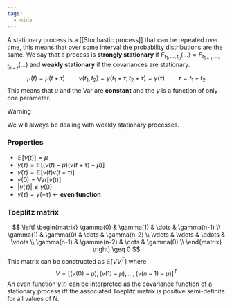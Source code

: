 ```yaml
---
tags:
  - mida
---
```

A stationary process is a [[Stochastic process]] that can be repeated over time, this means that over some interval the probability distributions are the same. We say that a process is **strongly stationary** if $F_{t_{1},\dots,t_{n}}(\dots) = F_{t_{1 + \tau},\dots, t_{n+\tau}}(\dots)$ and **weakly stationary** if the covariances are stationary.
$$
\mu(t) = \mu(t + \tau) \qquad \gamma(t_{1},t_{2}) = \gamma(t_{1} + \tau, t_{2} + \tau) = \gamma(\tau)\qquad \tau = t_{1} - t_{2}
$$
This means that $\mu$ and the $\text{Var}$ are **constant** and the $\gamma$ is a function of only one parameter.

>[!warning]
>We will always be dealing with weakly stationary processes.
### Properties

- $\mathbb E[v(t)] = \mu$
- $\gamma(\tau) = \mathbb E[(v(t) - \mu)(v(t + \tau) - \mu)]$
- $\hat{\gamma}(\tau) =\mathbb E [v(t)v(t+\tau)]$
- $\gamma(0) = \text{Var}[v(t)]$
- $|\gamma(\tau)|\leq \gamma(0)$
- $\gamma(\tau) = \gamma(-\tau)$ $\gets$ **even function**
### Toeplitz matrix
$$
\left[
\begin{matrix}
\gamma(0)  & \gamma(1)  & \dots  & \gamma(n-1)  \\
\gamma(1)  & \gamma(0)  & \dots  & \gamma(n-2)  \\
\vdots  & \vdots  &  \ddots & \vdots \\
\gamma(n-1)  & \gamma(n-2)  & \dots  & \gamma(0)  \\
\end{matrix}
\right] \geq 0
$$
This matrix can be constructed as $\mathbb E[VV^{T}]$ where 
$$
V = [(v(0) - \mu), (v(1) - \mu), \dots, (v(n-1) - \mu)]^{T}
$$
An even function $\gamma(t)$ can be interpreted as the covariance function of a stationary process iff the associated Toeplitz matrix is positive semi-definite for all values of $N$.
